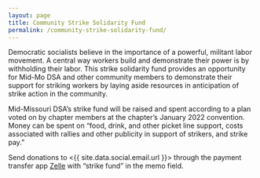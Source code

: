 ```yaml
---
layout: page
title: Community Strike Solidarity Fund
permalink: /community-strike-solidarity-fund/
---
```


Democratic socialists believe in the importance of a powerful, militant labor movement. A central way workers build and demonstrate their power is by withholding their labor. This strike solidarity fund provides an opportunity for Mid-Mo DSA and other community members to demonstrate their support for striking workers by laying aside resources in anticipation of strike action in the community.

Mid-Missouri DSA’s strike fund will be raised and spent according to a plan voted on by chapter members at the chapter’s January 2022 convention. Money can be spent on “food, drink, and other picket line support, costs associated with rallies and other publicity in support of strikers, and strike pay.”

Send donations to <{{ site.data.social.email.url }}> through the payment transfer app [Zelle](https://www.zellepay.com/faq/how-do-i-get-started) with “strike fund” in the memo field.
